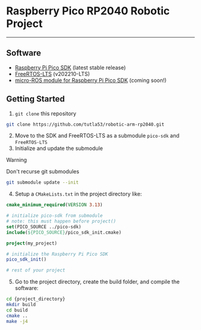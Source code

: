 # Raspberry Pico RP2040 Robotic Project
***
## Software

<ul>
  <li> <a href="https://github.com/raspberrypi/pico-sdk">Raspberry Pi Pico SDK</a> (latest stable release)</li>
  <li> <a href="https://github.com/FreeRTOS/FreeRTOS-LTS/tree/202210-LTS">FreeRTOS-LTS</a> (v202210-LTS) </li>
  <li> <a href="https://github.com/micro-ROS/micro_ros_raspberrypi_pico_sdk.git">micro-ROS module for Raspberry Pi Pico SDK</a> (coming soon!)</li>
</ul> 

## Getting Started
1. `git clone` this repository
```bash
git clone https://github.com/tutla53/robotic-arm-rp2040.git
```
2. Move to the SDK and FreeRTOS-LTS as a submodule `pico-sdk` and `FreeRTOS-LTS`
3. Initialize and update the submodule
> [!WARNING]  
> Don't recurse git submodules
```bash
git submodule update --init
```
4. Setup a `CMakeLists.txt` in the project directory like:

```cmake
cmake_minimum_required(VERSION 3.13)

# initialize pico-sdk from submodule
# note: this must happen before project()
set(PICO_SOURCE ../pico-sdk)
include(${PICO_SOURCE}/pico_sdk_init.cmake)

project(my_project)

# initialize the Raspberry Pi Pico SDK
pico_sdk_init()

# rest of your project
```
5. Go to the project directory, create the build folder, and compile the software:
```bash
cd {project_directory}
mkdir build
cd build
cmake ..
make -j4
```

